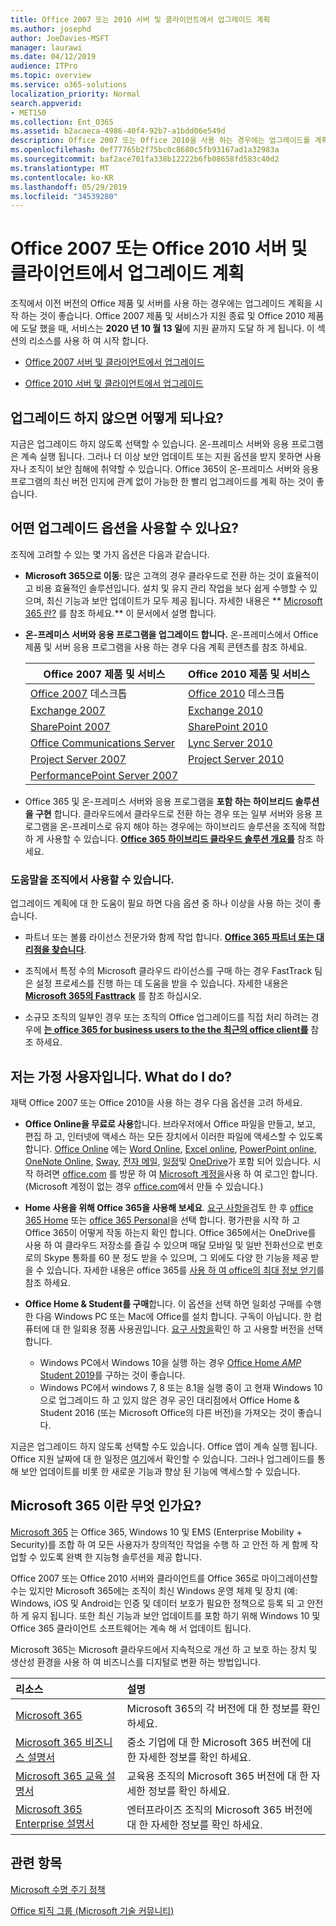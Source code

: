 ```yaml
---
title: Office 2007 또는 2010 서버 및 클라이언트에서 업그레이드 계획
ms.author: josephd
author: JoeDavies-MSFT
manager: laurawi
ms.date: 04/12/2019
audience: ITPro
ms.topic: overview
ms.service: o365-solutions
localization_priority: Normal
search.appverid:
- MET150
ms.collection: Ent_O365
ms.assetid: b2acaeca-4986-40f4-92b7-a1bdd06e549d
description: Office 2007 또는 Office 2010을 사용 하는 경우에는 업그레이드를 계획할 수 있습니다. 오래 된 앱에서는 중지 되지 않습니다. 이러한 리소스를 사용 하 여 계획을 시작 하세요.
ms.openlocfilehash: 0ef77765b2f75bc0c8680c5fb93167ad1a32983a
ms.sourcegitcommit: baf2ace701fa338b12222b6fb08658fd583c40d2
ms.translationtype: MT
ms.contentlocale: ko-KR
ms.lasthandoff: 05/29/2019
ms.locfileid: "34539280"
---
```

# <a name="plan-your-upgrade-from-office-2007-or-office-2010-servers-and-clients"></a>Office 2007 또는 Office 2010 서버 및 클라이언트에서 업그레이드 계획

조직에서 이전 버전의 Office 제품 및 서버를 사용 하는 경우에는 업그레이드 계획을 시작 하는 것이 좋습니다. Office 2007 제품 및 서비스가 지원 종료 및 Office 2010 제품에 도달 했을 때, 서비스는 **2020 년 10 월 13 일**에 지원 끝까지 도달 하 게 됩니다. 이 섹션의 리소스를 사용 하 여 시작 합니다.

- [Office 2007 서버 및 클라이언트에서 업그레이드](upgrade-from-office-2007-servers-and-products.md)

- [Office 2010 서버 및 클라이언트에서 업그레이드](upgrade-from-office-2010-servers-and-products.md)

## <a name="what-happens-if-i-dont-upgrade"></a>업그레이드 하지 않으면 어떻게 되나요?

지금은 업그레이드 하지 않도록 선택할 수 있습니다. 온-프레미스 서버와 응용 프로그램은 계속 실행 됩니다. 그러나 더 이상 보안 업데이트 또는 지원 옵션을 받지 못하면 사용자나 조직이 보안 침해에 취약할 수 있습니다. Office 365이 온-프레미스 서버와 응용 프로그램의 최신 버전 인지에 관계 없이 가능한 한 빨리 업그레이드를 계획 하는 것이 좋습니다.

## <a name="what-upgrade-options-are-available"></a>어떤 업그레이드 옵션을 사용할 수 있나요?      

조직에 고려할 수 있는 몇 가지 옵션은 다음과 같습니다.

- **Microsoft 365으로 이동**: 많은 고객의 경우 클라우드로 전환 하는 것이 효율적이 고 비용 효율적인 솔루션입니다. 설치 및 유지 관리 작업을 보다 쉽게 수행할 수 있으며, 최신 기능과 보안 업데이트가 모두 제공 됩니다. 자세한 내용은 ** [Microsoft 365 란?](#what-is-microsoft-365) 를 참조 하세요.** 이 문서에서 설명 합니다.
    
- **온-프레미스 서버와 응용 프로그램을 업그레이드 합니다.** 온-프레미스에서 Office 제품 및 서버 응용 프로그램을 사용 하는 경우 다음 계획 콘텐츠를 참조 하세요.<br/> 

    
    |Office 2007 제품 및 서비스  |Office 2010 제품 및 서비스  |
    |---------|---------|
    |[Office 2007](https://docs.microsoft.com/DeployOffice/office-2007-end-support-roadmap) 데스크톱 | [Office 2010](https://docs.microsoft.com/DeployOffice/office-2010-end-support-roadmap) 데스크톱 |
    |[Exchange 2007](exchange-2007-end-of-support.md) |[Exchange 2010](exchange-2010-end-of-support.md) |
    |[SharePoint 2007](sharepoint-2007-end-of-support.md) |[SharePoint 2010](upgrade-from-sharepoint-2010.md) |
    |[Office Communications Server](https://docs.microsoft.com/skypeforbusiness/plan-your-deployment/upgrade) |[Lync Server 2010](https://docs.microsoft.com/skypeforbusiness/plan-your-deployment/upgrade) |
    |[Project Server 2007](project-server-2007-end-of-support.md) |[Project Server 2010](project-server-2010-end-of-support.md) |
    |[PerformancePoint Server 2007](pps-2007-end-of-support.md) | |
 
- Office 365 및 온-프레미스 서버와 응용 프로그램을 **포함 하는 하이브리드 솔루션을 구현** 합니다. 클라우드에서 클라우드로 전환 하는 경우 또는 일부 서버와 응용 프로그램을 온-프레미스로 유지 해야 하는 경우에는 하이브리드 솔루션을 조직에 적합 하 게 사용할 수 있습니다. **[Office 365 하이브리드 클라우드 솔루션 개요를](hybrid-cloud-overview.md)** 참조 하세요. 
    
### <a name="help-is-available-for-your-organization"></a>도움말을 조직에서 사용할 수 있습니다.

업그레이드 계획에 대 한 도움이 필요 하면 다음 옵션 중 하나 이상을 사용 하는 것이 좋습니다.

- 파트너 또는 볼륨 라이선스 전문가와 함께 작업 합니다. **[Office 365 파트너 또는 대리점을 찾습니다](https://support.office.com/article/b6c18a9b-2aed-4c84-9d75-af709160258c.aspx)**. 

- 조직에서 특정 수의 Microsoft 클라우드 라이선스를 구매 하는 경우 FastTrack 팀은 설정 프로세스를 진행 하는 데 도움을 받을 수 있습니다. 자세한 내용은 **[Microsoft 365의 Fasttrack](https://www.microsoft.com/fasttrack/microsoft-365)** 를 참조 하십시오.

- 소규모 조직의 일부인 경우 또는 조직의 Office 업그레이드를 직접 처리 하려는 경우에 **[는 office 365 for business users to the the 최근의 office client를](https://docs.microsoft.com/office365/admin/setup/upgrade-users-to-latest-office-client)** 참조 하세요. 
  
## <a name="im-a-home-user-what-do-i-do"></a>저는 가정 사용자입니다. What do I do?

재택 Office 2007 또는 Office 2010을 사용 하는 경우 다음 옵션을 고려 하세요.

- **Office Online을 무료로 사용**합니다. 브라우저에서 Office 파일을 만들고, 보고, 편집 하 고, 인터넷에 액세스 하는 모든 장치에서 이러한 파일에 액세스할 수 있도록 합니다. [Office Online](https://products.office.com/office-online/documents-spreadsheets-presentations-office-online) 에는 [Word Online](http://go.microsoft.com/fwlink/p/?linkid=746664), [Excel online](http://go.microsoft.com/fwlink/p/?linkid=746665), [PowerPoint online](http://go.microsoft.com/fwlink/p/?linkid=746666), [OneNote Online](http://go.microsoft.com/fwlink/p/?linkid=746674), [Sway](http://go.microsoft.com/fwlink/p/?linkid=746675), [전자 메일](http://go.microsoft.com/fwlink/p/?linkid=746676), [일정](http://go.microsoft.com/fwlink/p/?linkid=746678)및 [OneDrive](http://go.microsoft.com/fwlink/p/?linkid=746679)가 포함 되어 있습니다. 시작 하려면 [office.com](https://office.com) 를 방문 하 여 [Microsoft 계정을](https://account.microsoft.com/account)사용 하 여 로그인 합니다. (Microsoft 계정이 없는 경우 [office.com](https://office.com)에서 만들 수 있습니다.)

- **Home 사용을 위해 Office 365을 사용해 보세요**. [요구 사항을](https://www.microsoft.com/p/office-365-home/cfq7ttc0k5dm?rtc=1&activetab=pivot:techspecstab)검토 한 후 [office 365 Home](https://www.microsoft.com/p/office-365-home/cfq7ttc0k5dm) 또는 [office 365 Personal](https://www.microsoft.com/p/office-365-personal/cfq7ttc0k5bf)을 선택 합니다. 평가판을 시작 하 고 Office 365이 어떻게 작동 하는지 확인 합니다. Office 365에서는 OneDrive를 사용 하 여 클라우드 저장소를 즐길 수 있으며 매달 모바일 및 일반 전화선으로 번호로의 Skype 통화를 60 분 정도 받을 수 있으며, 그 외에도 다양 한 기능을 제공 받을 수 있습니다. 자세한 내용은 office 365를 [사용 하 여 office의 최대 정보 얻기](https://products.office.com/compare-all-microsoft-office-products?&activetab=tab%3aprimaryr1)를 참조 하세요.
    
- **Office Home &amp; Student를 구매**합니다. 이 옵션을 선택 하면 일회성 구매를 수행한 다음 Windows PC 또는 Mac에 Office를 설치 합니다. 구독이 아닙니다. 한 컴퓨터에 대 한 일회용 정품 사용권입니다. [요구 사항을](http://office.com/systemrequirements)확인 하 고 사용할 버전을 선택 합니다.
    - Windows PC에서 Windows 10을 실행 하는 경우 [Office Home _AMP_ Student 2019](https://www.microsoft.com/p/office-home-student-2019/cfq7ttc0k7c8)를 구하는 것이 좋습니다.
    - Windows PC에서 windows 7, 8 또는 8.1을 실행 중이 고 현재 Windows 10으로 업그레이드 하 고 있지 않은 경우 공인 대리점에서 Office Home & Student 2016 (또는 Microsoft Office의 다른 버전)을 가져오는 것이 좋습니다.

지금은 업그레이드 하지 않도록 선택할 수도 있습니다. Office 앱이 계속 실행 됩니다. Office 지원 날짜에 대 한 일정은 [여기](https://go.microsoft.com/fwlink/p/?linkid=2085724)에서 확인할 수 있습니다. 그러나 업그레이드를 통해 보안 업데이트를 비롯 한 새로운 기능과 향상 된 기능에 액세스할 수 있습니다. 
   
## <a name="what-is-microsoft-365"></a>Microsoft 365 이란 무엇 인가요?

[Microsoft 365](https://www.microsoft.com/microsoft-365) 는 Office 365, Windows 10 및 EMS (Enterprise Mobility + Security)를 조합 하 여 모든 사용자가 창의적인 작업을 수행 하 고 안전 하 게 함께 작업할 수 있도록 완벽 한 지능형 솔루션을 제공 합니다. 
  
Office 2007 또는 Office 2010 서버와 클라이언트를 Office 365로 마이그레이션할 수는 있지만 Microsoft 365에는 조직이 최신 Windows 운영 체제 및 장치 (예: Windows, iOS 및 Android는 인증 및 데이터 보호가 필요한 정책으로 등록 되 고 안전 하 게 유지 됩니다. 또한 최신 기능과 보안 업데이트를 포함 하기 위해 Windows 10 및 Office 365 클라이언트 소프트웨어는 계속 해 서 업데이트 됩니다.
  
Microsoft 365는 Microsoft 클라우드에서 지속적으로 개선 하 고 보호 하는 장치 및 생산성 환경을 사용 하 여 비즈니스를 디지털로 변환 하는 방법입니다.
  
|**리소스**|**설명**|
|:-----|:-----|
|[Microsoft 365](https://www.microsoft.com/microsoft-365) <br/> |Microsoft 365의 각 버전에 대 한 정보를 확인 하세요.  <br/> |
|[Microsoft 365 비즈니스 설명서](https://docs.microsoft.com/microsoft-365/business/) <br/> |중소 기업에 대 한 Microsoft 365 버전에 대 한 자세한 정보를 확인 하세요.  <br/> |
|[Microsoft 365 교육 설명서](https://docs.microsoft.com/microsoft-365/education/) <br/> |교육용 조직의 Microsoft 365 버전에 대 한 자세한 정보를 확인 하세요.  <br/> |
|[Microsoft 365 Enterprise 설명서](https://docs.microsoft.com/microsoft-365/enterprise/) <br/> |엔터프라이즈 조직의 Microsoft 365 버전에 대 한 자세한 정보를 확인 하세요.  <br/> |

   
## <a name="related-topics"></a>관련 항목
  
[Microsoft 수명 주기 정책](https://go.microsoft.com/fwlink/?linkid=865200)

[Office 퇴직 그룹 (Microsoft 기술 커뮤니티)](https://go.microsoft.com/fwlink/?linkid=842065)




